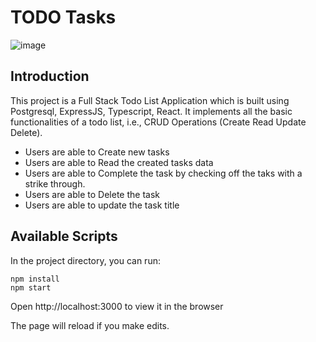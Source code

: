 # TODO Tasks

![image](https://github.com/user-attachments/assets/926e59a3-3cce-4606-9218-b061c7c544a7)

## Introduction

This project is a Full Stack Todo List Application which is built using Postgresql, ExpressJS, Typescript, React. It implements all the basic functionalities of a todo list, i.e., CRUD Operations (Create Read Update Delete). 
- Users are able to Create new tasks
- Users are able to Read the created tasks data
- Users are able to Complete the task by checking off the taks with a strike through.
- Users are able to Delete the task
- Users are able to update the task title

## Available Scripts 

In the project directory, you can run: 

```
npm install
npm start
```

Open http://localhost:3000 to view it in the browser 

The page will reload if you make edits.
